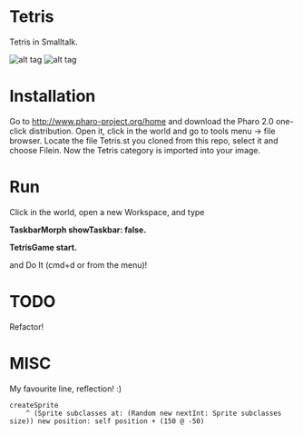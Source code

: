 Tetris
======

Tetris in Smalltalk.

![alt tag](https://raw.github.com/paoloboschini/tetris/master/screen1.png)
![alt tag](https://raw.github.com/paoloboschini/tetris/master/screen2.png)

Installation
======

Go to http://www.pharo-project.org/home and download the Pharo 2.0 one-click distribution.
Open it, click in the world and go to tools menu -> file browser.
Locate the file Tetris.st you cloned from this repo, select it and choose Filein.
Now the Tetris category is imported into your image.

Run
======

Click in the world, open a new Workspace, and type

**TaskbarMorph showTaskbar: false.**

**TetrisGame start.**

and Do It (cmd+d or from the menu)!

TODO
======

Refactor!

MISC
======

My favourite line, reflection! :)

```smalltalk
createSprite
	^ (Sprite subclasses at: (Random new nextInt: Sprite subclasses size)) new position: self position + (150 @ -50)
```